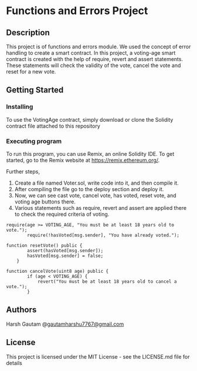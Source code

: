 # Functions and Errors Project

## Description
This project is of functions and errors module. We used the concept of error handling to create a smart contract. In this project, a voting-age smart contract is created with the help of require, revert and assert statements. These statements will check the validity of the vote, cancel the vote and reset for a new vote.
## Getting Started

### Installing

To use the VotingAge contract, simply download or clone the Solidity contract file attached to this repository

### Executing program
To run this program, you can use Remix, an online Solidity IDE. To get started, go to the Remix website at https://remix.ethereum.org/. 

Further steps,
1. Create a file named Voter.sol, write code into it, and then compile it.
2. After compiling the file go to the deploy section and deploy it.
3. Now, we can see cast vote, cancel vote, has voted, reset vote, and voting age buttons there.
4. Various statements such as require, revert and assert are applied there to check the required criteria of voting.
   
```req
require(age >= VOTING_AGE, "You must be at least 18 years old to vote.");
        require(!hasVoted[msg.sender], "You have already voted.");
```
```
function resetVote() public {
        assert(hasVoted[msg.sender]);
        hasVoted[msg.sender] = false;
    }
```
```
function cancelVote(uint8 age) public {
        if (age < VOTING_AGE) {
            revert("You must be at least 18 years old to cancel a vote.");
        }
```

## Authors
 Harsh Gautam 
@gautamharshu7767@gmail.com

## License
This project is licensed under the MIT License - see the LICENSE.md file for details
